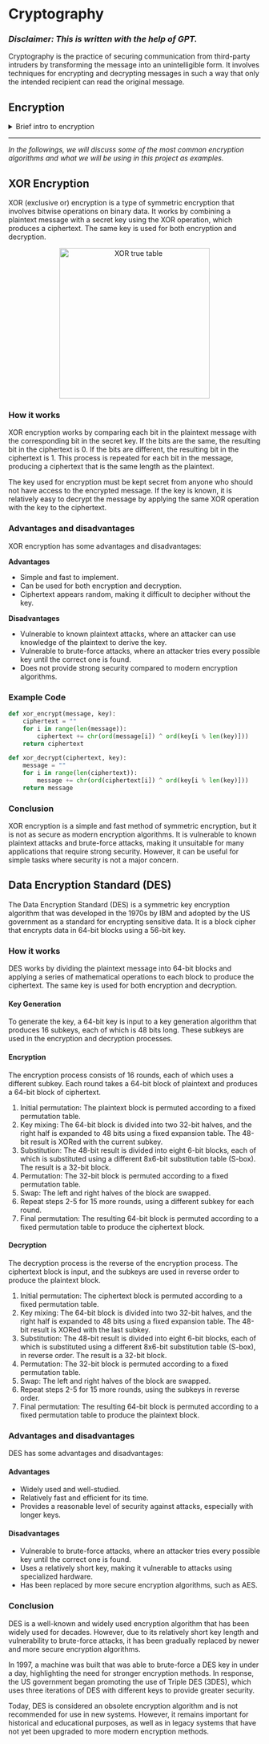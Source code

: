 # Cryptography
### *Disclaimer: This is written with the help of GPT.*

Cryptography is the practice of securing communication from third-party intruders by transforming the message into an unintelligible form. It involves techniques for encrypting and decrypting messages in such a way that only the intended recipient can read the original message.

## Encryption

<details><summary>Brief intro to encryption</summary>

Encryption is the process of converting plain text into a coded message that is unreadable by anyone except the intended recipient. The process involves using an algorithm and a key to transform the original message into a ciphertext. There are two main types of encryption:

### Symmetric Encryption
In symmetric encryption, the same key is used for both encryption and decryption. The key is shared between the sender and the recipient, and it must be kept secret from anyone else. Examples of symmetric encryption algorithms include Advanced Encryption Standard (AES), Data Encryption Standard (DES), and Triple DES.

### Asymmetric Encryption
In asymmetric encryption, two different keys are used for encryption and decryption. The public key is used for encrypting the message, while the private key is used for decrypting the message. The public key is shared with anyone who wants to send a message, while the private key is kept secret by the recipient. Examples of asymmetric encryption algorithms include RSA and Elliptic Curve Cryptography (ECC).

### Hashing
Hashing is the process of converting a message or data into a fixed-length value, known as a hash value or digest. Hash functions are one-way functions, meaning that it is easy to compute the hash value from the original message, but it is virtually impossible to derive the original message from the hash value. Hashing is used to verify the integrity of data and to ensure that it has not been tampered with.

### Digital Signatures
A digital signature is a mathematical technique used to ensure the authenticity and integrity of a message or document. It involves using a private key to sign the message or document, which creates a unique digital signature. The digital signature can be verified using the corresponding public key to ensure that the message has not been tampered with and that it was indeed sent by the intended sender.

### Applications of Cryptography
Cryptography is used in many applications, including:

* Secure communication between two parties over an insecure network
* Secure storage of sensitive data
* Digital signatures for electronic transactions and contracts
* Password storage and verification
* Secure online banking and e-commerce transactions
* Protection of intellectual property and trade secrets

In summary, cryptography plays a crucial role in securing communication and protecting sensitive data in the digital age.

</details>

---

*In the followings, we will discuss some of the most common encryption algorithms and what we will be using in this project as examples.*

## XOR Encryption

XOR (exclusive or) encryption is a type of symmetric encryption that involves bitwise operations on binary data. It works by combining a plaintext message with a secret key using the XOR operation, which produces a ciphertext. The same key is used for both encryption and decryption.


<div align="center">
    <img src="../.github/xor.svg" width="300" height="300" alt="XOR true table">
</div>

### How it works
XOR encryption works by comparing each bit in the plaintext message with the corresponding bit in the secret key. If the bits are the same, the resulting bit in the ciphertext is 0. If the bits are different, the resulting bit in the ciphertext is 1. This process is repeated for each bit in the message, producing a ciphertext that is the same length as the plaintext.

The key used for encryption must be kept secret from anyone who should not have access to the encrypted message. If the key is known, it is relatively easy to decrypt the message by applying the same XOR operation with the key to the ciphertext.

### Advantages and disadvantages
XOR encryption has some advantages and disadvantages:

**Advantages**

* Simple and fast to implement.
* Can be used for both encryption and decryption.
* Ciphertext appears random, making it difficult to decipher without the key.
  
**Disadvantages**

* Vulnerable to known plaintext attacks, where an attacker can use knowledge of the plaintext to derive the key.
* Vulnerable to brute-force attacks, where an attacker tries every possible key until the correct one is found.
* Does not provide strong security compared to modern encryption algorithms.

### Example Code
```python
def xor_encrypt(message, key):
    ciphertext = ""
    for i in range(len(message)):
        ciphertext += chr(ord(message[i]) ^ ord(key[i % len(key)]))
    return ciphertext

def xor_decrypt(ciphertext, key):
    message = ""
    for i in range(len(ciphertext)):
        message += chr(ord(ciphertext[i]) ^ ord(key[i % len(key)]))
    return message
```

### Conclusion
XOR encryption is a simple and fast method of symmetric encryption, but it is not as secure as modern encryption algorithms. It is vulnerable to known plaintext attacks and brute-force attacks, making it unsuitable for many applications that require strong security. However, it can be useful for simple tasks where security is not a major concern.

## Data Encryption Standard (DES)
The Data Encryption Standard (DES) is a symmetric key encryption algorithm that was developed in the 1970s by IBM and adopted by the US government as a standard for encrypting sensitive data. It is a block cipher that encrypts data in 64-bit blocks using a 56-bit key.

### How it works
DES works by dividing the plaintext message into 64-bit blocks and applying a series of mathematical operations to each block to produce the ciphertext. The same key is used for both encryption and decryption.

#### Key Generation
To generate the key, a 64-bit key is input to a key generation algorithm that produces 16 subkeys, each of which is 48 bits long. These subkeys are used in the encryption and decryption processes.

#### Encryption
The encryption process consists of 16 rounds, each of which uses a different subkey. Each round takes a 64-bit block of plaintext and produces a 64-bit block of ciphertext.

1. Initial permutation: The plaintext block is permuted according to a fixed permutation table.
2. Key mixing: The 64-bit block is divided into two 32-bit halves, and the right half is expanded to 48 bits using a fixed expansion table. The 48-bit result is XORed with the current subkey.
3. Substitution: The 48-bit result is divided into eight 6-bit blocks, each of which is substituted using a different 8x6-bit substitution table (S-box). The result is a 32-bit block.
4. Permutation: The 32-bit block is permuted according to a fixed permutation table.
5. Swap: The left and right halves of the block are swapped.
6. Repeat steps 2-5 for 15 more rounds, using a different subkey for each round.
7. Final permutation: The resulting 64-bit block is permuted according to a fixed permutation table to produce the ciphertext block.

#### Decryption
The decryption process is the reverse of the encryption process. The ciphertext block is input, and the subkeys are used in reverse order to produce the plaintext block.

1. Initial permutation: The ciphertext block is permuted according to a fixed permutation table.
2. Key mixing: The 64-bit block is divided into two 32-bit halves, and the right half is expanded to 48 bits using a fixed expansion table. The 48-bit result is XORed with the last subkey.
3. Substitution: The 48-bit result is divided into eight 6-bit blocks, each of which is substituted using a different 8x6-bit substitution table (S-box), in reverse order. The result is a 32-bit block.
4. Permutation: The 32-bit block is permuted according to a fixed permutation table.
5. Swap: The left and right halves of the block are swapped.
6. Repeat steps 2-5 for 15 more rounds, using the subkeys in reverse order.
7. Final permutation: The resulting 64-bit block is permuted according to a fixed permutation table to produce the plaintext block.

### Advantages and disadvantages
DES has some advantages and disadvantages:

#### Advantages
* Widely used and well-studied.
* Relatively fast and efficient for its time.
* Provides a reasonable level of security against attacks, especially with longer keys.
  
#### Disadvantages
* Vulnerable to brute-force attacks, where an attacker tries every possible key until the correct one is found.
* Uses a relatively short key, making it vulnerable to attacks using specialized hardware.
* Has been replaced by more secure encryption algorithms, such as AES.

### Conclusion
DES is a well-known and widely used encryption algorithm that has been widely used for decades. However, due to its relatively short key length and vulnerability to brute-force attacks, it has been gradually replaced by newer and more secure encryption algorithms.

In 1997, a machine was built that was able to brute-force a DES key in under a day, highlighting the need for stronger encryption methods. In response, the US government began promoting the use of Triple DES (3DES), which uses three iterations of DES with different keys to provide greater security.

Today, DES is considered an obsolete encryption algorithm and is not recommended for use in new systems. However, it remains important for historical and educational purposes, as well as in legacy systems that have not yet been upgraded to more modern encryption methods.
